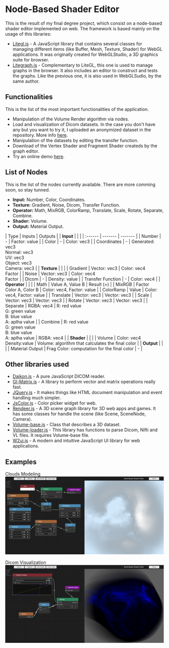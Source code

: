 # Node-Based Shader Editor
 
This is the result of my final degree project, which consist on a node-based shader editor implemented on web. The framework is based mainly on the usage of this libraries:

 * [Litegl.js](https://github.com/jagenjo/litegl.js) - A JavaScript library that contains several classes for managing different items (like Buffer, Mesh, Texture, Shader) for WebGL applications. It was originally created for WebGLStudio, a 3D graphics suite for browser.
 * [Litegraph.js](https://github.com/jagenjo/litegraph.js) - Complementary to LiteGL, this one is used to manage graphs in the browser. It also includes an editor to construct and tests the graphs. Like the previous one, it is also used in WebGLSudio, by the same author.

## Functionalities

This is the list of the most important functionalities of the application.

 * Manipulation of the Volume Render algorithm via nodes.
 * Load and visualization of Dicom datasets. In the case you don't have any but you want to try it, I uploaded an anonymized dataset in the repository. More info [here](https://www.dicomlibrary.com/).
 * Manipulation of the datasets by editing the transfer function.
 * Download of the Vertex Shader and Fragment Shader createds by the graph editor.
 * Try an online demo [here](https://victorubieto.github.io/graph_system/).

## List of Nodes

This is the list of the nodes currently available. There are more comming soon, so stay tunned.

 * **Input:** Number, Color, Coordinates.
 * **Texture:** Gradient, Noise, Dicom, Transfer Function.
 * **Operator:** Math, MixRGB, ColorRamp, Translate, Scale, Rotate, Separate, Combine.
 * **Shader:** Volume.
 * **Output:** Material Output.
 
 | Type |  Inputs | Outputs |
 | **Input** | | |
 | :------ | ------- | ------- |
 | Number | - | Factor: value |
 | Color | - | Color: vec3 |
 | Coordinates | - | Generated: vec3<br/>Normal: vec3<br/>UV: vec3<br/>Object: vec3<br/>Camera: vec3 |
 | **Texture** | | |
 | Gradient | Vector: vec3 | Color: vec4 <br/>Factor |
 | Noise | Vector: vec3 | Color: vec4 <br/>Factor |
 | Dicom | - | Density: value |
 | Transfer Function | - | Color: vec4 |
 | **Operator** | | |
 | Math | Value A, Value B | Result (=) |
 | MixRGB | Factor <br/>Color A, Color B | Color: vec4, Factor: value |
 | ColorRamp | Value | Color: vec4, Factor: value |
 | Translate | Vector: vec3 | Vector: vec3 |
 | Scale | Vector: vec3 | Vector: vec3 |
 | Rotate | Vector: vec3 | Vector: vec3 |
 | Separate | RGBA: vec4 | R: red value<br/>G: green value<br/>B: blue value<br/>A: aplha value |
 | Combine | R: red value<br/>G: green value<br/>B: blue value<br/>A: aplha value | RGBA: vec4 |
 | **Shader** | | |
 | Volume | Color: vec4<br/>Density:value | Volume: algorithm that calculates the final color |
 | **Output** | | |
 | Material Output | Frag Color: computation for the final color | - |

## Other libraries used

 * [Daikon.js](https://github.com/rii-mango/Daikon) - A pure JavaScript DICOM reader. 
 * [Gl-Matrix.js](https://github.com/toji/gl-matrix) - A library to perform vector and matrix operations really fast.
 * [JQuery.js](https://github.com/jquery/jquery) - It makes things like HTML document manipulation and event handling much simpler.
 * [JsColor.js](https://github.com/EastDesire/jscolor) - Color picker widget for web.
 * [Rendeer.js](https://github.com/jagenjo/rendeer.js) - A 3D scene graph library for 3D web apps and games. It has some classes for handle the scene (like Scene, SceneNode, Camera).
 * [Volume-base.js](https://github.com/upf-gti/Volumetrics/blob/master/src/volume-base.js) - Class that describes a 3D dataset.
 * [Volume-loader.js](https://github.com/upf-gti/Volumetrics/blob/master/src/volume-loader.js) - This library has functions to parse Dicom, Nifti and VL files. It requires Volume-base file.
 * [W2ui.js](https://github.com/vitmalina/w2ui) - A modern and intuitive JavaScript UI library for web applications.

## Examples

Clouds Modeling
![alt text](https://github.com/victorubieto/graph_system/blob/master/img/readme_examples/example_clouds.PNG?raw=true)

Dicom Visualization
![alt text](https://github.com/victorubieto/graph_system/blob/master/img/readme_examples/example_torax.PNG?raw=true)
